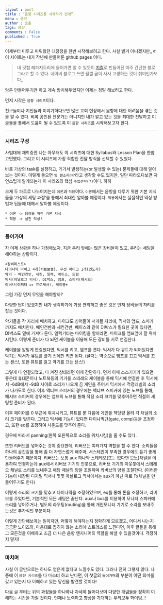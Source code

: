 ```yaml
---
layout : post
title : “음향 시리즈를 시작하기 전에”
menu : 음악
author : 송훈
tags: 음향 
comments : False
published : True
---
```


이제부터 미루고 미뤄왔던 대장정을 한번 시작해보려고 한다.
사실 별거 아니겠지만,,ㅎ 
이 사이트는 내가 작년에 만들어둔 github pages 이다.
> 내 깃헙 레파지토리에 들어가면 알 수 있듯이 [지킬](https://jekyllrb.com)로 만들어진 아주 간단한 블로그라고 할 수 있다. 네이버 블로그 쓰면 될껄 굳이 사서 고생하는 것이 취미인가보다,,

암튼 만들어두기만 하고 계속 방치해두었지만 이제는 정말 해보려고 한다.

먼저 시작은 `음향 시리즈`이다.  

친구들이나 지인들과 이야기하다보면 많은 교회 현장에서 음향에 대한 어려움을 겪는 것을 알 수 있다. 비록 공인된 전문가는 아니지만 내가 알고 있는 것을 최대한 전달하고 이 글들을 통해서 도움이 될 수 있도록 이 `음향 시리즈`를 시작해보고자 한다.

---

### 시리즈 구성 

사범대에 재학중인 나는 아무래도 이 시리즈에 대한 Syllabus와 Lesson Plan을 한참 고민했다.
그리고 이 시리즈에 가장 적합한 전달 방식을 선택할 수 있었다.

바로 가상의 task를 설정하고, 거기서 발생하는(or 발생할 수 있는) 문제들에 대해 알아보는 것이다.
이렇게 들으면 `잉 뭔소리야?`라고 생각할 수도 있지만, 일단 따라오다보면 자연스럽게 알게되는게 이 시리즈의 핵심 `수업전략(?)`이다. 하하

크게 두 파트로 나누어지는데 `이론`과 `적용`이다.
`이론`에서는 음향을 다루기 위한 기본 지식들을 ‘가상의 세팅 과정’을 통해서 최대한 알아볼 예정이다.
`적용`에서는 실질적인 믹싱 방법과 팁들에 대해서 알아볼 예정이다.

```
* 이론 -> 음향을 위한 기본 지식
* 적용 -> 실전 믹싱!
```

---

### 들어가며 


자 이제 상황을 하나 가정해보자.
지금 우리 앞에는 많은 장비들이 있고,
우리는 세팅을 해야하는 상황이다.
```
<장비리스트>
다이나믹 마이크 4개(서브보컬), 무선 마이크 1개(인도자)
악기 - 메인건반, 세컨, 일렉, 베이스, 드럼
믹서(아날로그 믹서), DI박스, 앰프, 스피커(패시브)
리버브(이펙터 or 프로세서), 케이블+
```

그럼 가장 먼저 무엇을 해야할까?

다양한 답이 있겠지만 내가 생각하기에 가장 편리하고 좋은 것은 먼저 장비들의 자리를 잡는 것이다.

악기들을 각 자리에 배치하고, 마이크도 싱어들이 서게될 자리에, 믹서와 앰프, 스피커 까지도 배치한다. 
메인건반과 세컨건반, 베이스와 같이 DI박스가 필요한 곳이 있다면, DI박스도 밑에 가져다 둔다.
일렉기타는 마이킹을 할꺼라면, 마이크를 앰프앞에 잘 위치시킨다.
이렇게 준비가 다 되면 케이블을 이용해 모든 장비를 서로 연결한다. 

케이블을 알맞게 연결했다면, 믹서를 켜고, 앰프를 켠다. 
믹서가 다 뮤트가 되어있다면 악기는 믹서가 뮤트를 풀기 전에만 키면 된다. 
(끌때는 역순으로 앰프를 끄고 믹서를 끄는 센스!, 또한 뮤트를 걸고 악기를 끄는 센스!)

그렇게 다 연결되었고, 다 켜진 상태라면 이제 간단하다.
먼저 이때 소스기기가 있으면 좋은데 휴대폰이나 노트북등의 기기를 스테레오 케이블을 통해 믹서에 연결한 후 믹서에서 -6dB에서 -9dB 사이로 소리가 나오게 끔 게인을 주어서 믹서에서 적정레벨의 소리가 나가도록 한다. 이후 액티브 스피커의 경우에는 액티브 스피커에 있는 노브를 통해, 패시브 스피커의 경우에는 앰프의 노브를 통해 적정 소리 크기를 맞추어주면 적절히 세팅할 준비가 된다.

이후 페이더를 0 부근에 위치시키고, 뮤트를 푼 다음에 게인을 적당량 올려 각 채널의 소리 크기를 맞춘다. 그리고 믹서에 기능이 있다면 다이나믹단(gate, comp)등을 조정하고, 또한 eq를 조정하여 사운드를 맞추어 준다.

경우에 따라서 panning(왼쪽 오른쪽으로 소리를 위치시킴)을 줄 수도 있다.

또한 리버브를 넣어주는 것이 중요한데, 리버브는 여러가지 역할을 할 수 있다. 소리들을 하나의 공간감을 통해 좀 더 자연스럽게 해주며, 서스테인이 부족한 경우에도 듣기 좋게 만들어주기 때문이다.
리버브는 보통 aux 하나와 스테레오(또는 없다면 모노)채널을 이용하여 연결하는데 aux에서 리버브 기기의 인풋으로, 리버브 기기의 아웃풋에서 스테레오 채널로 소리를 보내주고 해당 채널의 양을 조절하며 리버브의 양을 조절한다. (이러한 기능이 내장된 디지털 믹서나 몇몇 아날로그 믹서에서는 aux가 아닌 따로 Fx채널을 만들어두기도 한다)

이렇게 소리의 크기를 맞추고 다이나믹을 조정하였으며, eq를 통해 톤을 조정하고, 리버브를 주었다면, 기본적인 모든 세팅은 끝난다.
aux나 bus를 이용하여 모니터 스피커에 소리를 넣어주거나, 별도의 라우팅(routing)을 통해 개인모니터 기기로 소리를 보내주는것은 추가적인 부분이다. 


이렇게 간단해보이는 일이지만,
어떻게 해야하는지 정확하게 모르겠고, 어디서 나는지 궁금한 노이즈와, 마음대로 잡히지 않는 소리에 스트레스를 느낀다면,
이후 글들을 통해 그 모든것을 이해하고 조금 더 나은
음향 엔지니어의 역할을 해낼 수 있을것이다.
걱정하지 말자!

---

### 마치며

사실 이 글만으로는 하나도 얻은게 없다고 느낄수도 있다. 그러나 전혀 그렇지 않다. 나중에 이 `음향 시리즈`를 다 마스터 하고 난다면, 이 첫글의 `들어가며`의 부분이 어떤 의미를 갖고 있는지 다 이해하고 있는 당신을 발견할 것이다!
 
다음 글 부터는 위의 과정들을 하나하나 자세히 들어다보며 다양한 개념들을 정확히 이해하는 시간을 가질 것이다.
언제나 노력하고 향상을 기대하는 우리모두 화이팅..!

